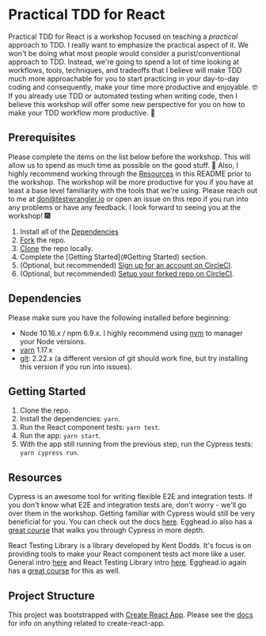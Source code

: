 # Practical TDD for React

Practical TDD for React is a workshop focused on teaching a _practical_ approach to TDD. I really want to emphasize the practical aspect of it. We won't be doing what most people would consider a purist/conventional approach to TDD. Instead, we're going to spend a lot of time looking at workflows, tools, techniques, and tradeoffs that I believe will make TDD much more approachable for you to start practicing in your day-to-day coding and consequently, make your time more productive and enjoyable. :nerd_face: If you already use TDD or automated testing when writing code, then I believe this workshop will offer some new perspective for you on how to make your TDD workflow more productive. :rocket:

## Prerequisites

Please complete the items on the list below before the workshop. This will allow us to spend as much time as possible on the good stuff. :pizza: Also, I highly recommend working through the [Resources](#Resources) in this README prior to the workshop. The workshop will be more productive for you if you have at least a base level familiarity with the tools that we're using. Please reach out to me at don@testwrangler.io or open an issue on this repo if you run into any problems or have any feedback. I look forward to seeing you at the workshop! :fireworks:

1. Install all of the [Dependencies](#Dependencies)
2. [Fork](https://guides.github.com/activities/forking/) the repo.
3. [Clone](https://help.github.com/en/articles/cloning-a-repository) the repo locally.
4. Complete the [Getting Started](#Getting Started) section.
5. (Optional, but recommended) [Sign up for an account on CircleCI](https://circleci.com/).
6. (Optional, but recommended) [Setup your forked repo on CircleCI](https://circleci.com/docs/2.0/getting-started/).

## Dependencies

Please make sure you have the following installed before beginning:

- Node 10.16.x / npm 6.9.x. I highly recommend using [nvm](https://github.com/nvm-sh/nvm) to manager your Node versions.
- [yarn](https://yarnpkg.com/en/) 1.17.x
- [git](https://git-scm.com/): 2.22.x (a different version of git should work fine, but try installing this version if you run into issues).

## Getting Started

1. Clone the repo.
2. Install the dependencies: `yarn`.
3. Run the React component tests: `yarn test`.
4. Run the app: `yarn start`.
5. With the app still running from the previous step, run the Cypress tests: `yarn cypress run`.

## Resources

Cypress is an awesome tool for writing flexible E2E and integration tests. If you don't know what E2E and integration tests are, don't worry - we'll go over them in the workshop. Getting familiar with Cypress would still be very beneficial for you. You can check out the docs [here](https://docs.cypress.io/guides/overview/why-cypress.html#In-a-nutshell). Egghead.io also has a [great course](https://egghead.io/courses/test-production-ready-apps-with-cypress) that walks you through Cypress in more depth.

React Testing Library is a library developed by Kent Dodds. It's focus is on providing tools to make your React component tests act more like a user. General intro [here](https://testing-library.com/docs/intro) and React Testing Library intro [here](https://testing-library.com/docs/react-testing-library/intro). Egghead.io again has a [great course](https://egghead.io/lessons/react-confidently-ship-production-react-apps) for this as well.

## Project Structure

This project was bootstrapped with [Create React App](https://github.com/facebook/create-react-app). Please see the [docs](https://facebook.github.io/create-react-app/docs) for info on anything related to create-react-app.
